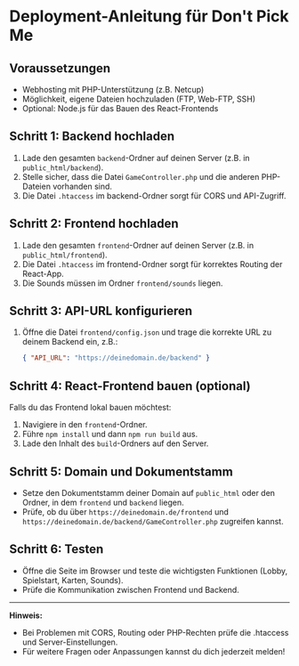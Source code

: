 # Deployment-Anleitung für Don't Pick Me

## Voraussetzungen
- Webhosting mit PHP-Unterstützung (z.B. Netcup)
- Möglichkeit, eigene Dateien hochzuladen (FTP, Web-FTP, SSH)
- Optional: Node.js für das Bauen des React-Frontends

## Schritt 1: Backend hochladen
1. Lade den gesamten `backend`-Ordner auf deinen Server (z.B. in `public_html/backend`).
2. Stelle sicher, dass die Datei `GameController.php` und die anderen PHP-Dateien vorhanden sind.
3. Die Datei `.htaccess` im backend-Ordner sorgt für CORS und API-Zugriff.

## Schritt 2: Frontend hochladen
1. Lade den gesamten `frontend`-Ordner auf deinen Server (z.B. in `public_html/frontend`).
2. Die Datei `.htaccess` im frontend-Ordner sorgt für korrektes Routing der React-App.
3. Die Sounds müssen im Ordner `frontend/sounds` liegen.

## Schritt 3: API-URL konfigurieren
1. Öffne die Datei `frontend/config.json` und trage die korrekte URL zu deinem Backend ein, z.B.:
   ```json
   { "API_URL": "https://deinedomain.de/backend" }
   ```

## Schritt 4: React-Frontend bauen (optional)
Falls du das Frontend lokal bauen möchtest:
1. Navigiere in den `frontend`-Ordner.
2. Führe `npm install` und dann `npm run build` aus.
3. Lade den Inhalt des `build`-Ordners auf den Server.

## Schritt 5: Domain und Dokumentstamm
- Setze den Dokumentstamm deiner Domain auf `public_html` oder den Ordner, in dem `frontend` und `backend` liegen.
- Prüfe, ob du über `https://deinedomain.de/frontend` und `https://deinedomain.de/backend/GameController.php` zugreifen kannst.

## Schritt 6: Testen
- Öffne die Seite im Browser und teste die wichtigsten Funktionen (Lobby, Spielstart, Karten, Sounds).
- Prüfe die Kommunikation zwischen Frontend und Backend.

---

**Hinweis:**
- Bei Problemen mit CORS, Routing oder PHP-Rechten prüfe die .htaccess und Server-Einstellungen.
- Für weitere Fragen oder Anpassungen kannst du dich jederzeit melden!

